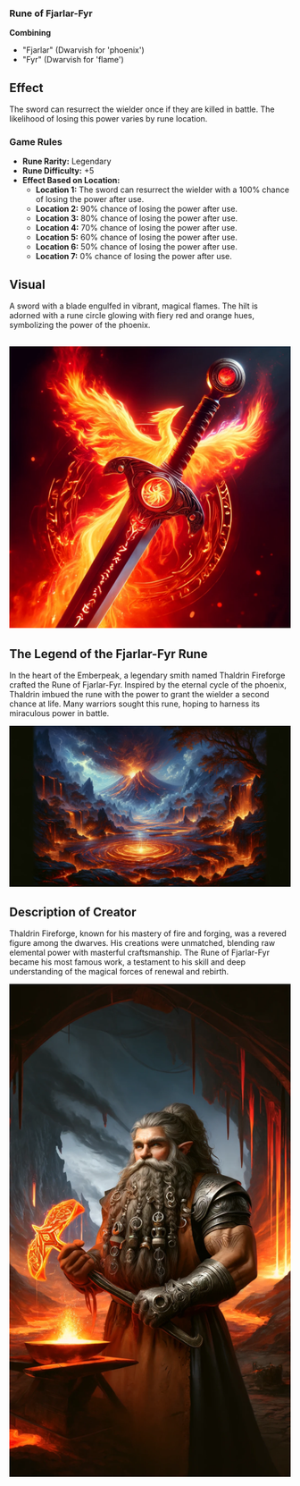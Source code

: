 ### Rune of Fjarlar-Fyr

**Combining**
- "Fjarlar" (Dwarvish for 'phoenix')
- "Fyr" (Dwarvish for 'flame')

## Effect
The sword can resurrect the wielder once if they are killed in battle. The likelihood of losing this power varies by rune location.

### Game Rules
- **Rune Rarity:** Legendary
- **Rune Difficulty:** +5
- **Effect Based on Location:**
  - **Location 1:** The sword can resurrect the wielder with a 100% chance of losing the power after use.
  - **Location 2:** 90% chance of losing the power after use.
  - **Location 3:** 80% chance of losing the power after use.
  - **Location 4:** 70% chance of losing the power after use.
  - **Location 5:** 60% chance of losing the power after use.
  - **Location 6:** 50% chance of losing the power after use.
  - **Location 7:** 0% chance of losing the power after use.

## Visual
A sword with a blade engulfed in vibrant, magical flames. The hilt is adorned with a rune circle glowing with fiery red and orange hues, symbolizing the power of the phoenix.

![Fjarlar-Fyr prototype sword](Rune_of_Fjarlar-Fyr_prototype_sword.webp)
---

## The Legend of the Fjarlar-Fyr Rune

In the heart of the Emberpeak, a legendary smith named Thaldrin Fireforge crafted the Rune of Fjarlar-Fyr. Inspired by the eternal cycle of the phoenix, Thaldrin imbued the rune with the power to grant the wielder a second chance at life. Many warriors sought this rune, hoping to harness its miraculous power in battle.

![Fjarlar-Fyr inspiration](Rune_of_Fjarlar-Fyr_inspiration.webp)

## Description of Creator

Thaldrin Fireforge, known for his mastery of fire and forging, was a revered figure among the dwarves. His creations were unmatched, blending raw elemental power with masterful craftsmanship. The Rune of Fjarlar-Fyr became his most famous work, a testament to his skill and deep understanding of the magical forces of renewal and rebirth.

![Fjarlar-Fyr creator](Rune_of_Fjarlar-Fyr__creator.webp)